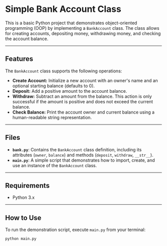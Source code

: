 # Simple Bank Account Class

This is a basic Python project that demonstrates object-oriented programming (OOP) by implementing a `BankAccount` class. The class allows for creating accounts, depositing money, withdrawing money, and checking the account balance.

---

## Features

The `BankAccount` class supports the following operations:

* **Create Account:** Initialize a new account with an owner's name and an optional starting balance (defaults to 0).
* **Deposit:** Add a positive amount to the account balance.
* **Withdraw:** Subtract an amount from the balance. This action is only successful if the amount is positive and does not exceed the current balance.
* **Check Balance:** Print the account owner and current balance using a human-readable string representation.

---

## Files

* **`bank.py`**: Contains the `BankAccount` class definition, including its attributes (`owner`, `balance`) and methods (`deposit`, `withdraw`, `__str__`).
* **`main.py`**: A simple script that demonstrates how to import, create, and use an instance of the `BankAccount` class.

---

## Requirements

* Python 3.x

---

##  How to Use

To run the demonstration script, execute `main.py` from your terminal:

```bash
python main.py
```